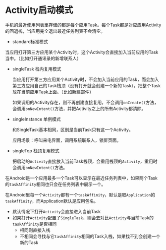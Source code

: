 # Activity启动模式

手机的最近使用列表里存储的都是每个应用Task。每个Task都是对应应用Activity的回退栈，当应用完全退出最近任务列表不会清空。

* standard标准模式

​	    当应用打开第三方应用某个Activity时，这个Activity会直接加入当前应用的Task当中。（比如打开通讯录的新增联系人）

* singleTask 栈内复用模式

  当应用打开第三方应用某个Activity时，不会加入当前应用的Task，而会加入第三方应用自己的Task栈顶（没有打开就会创建一个新的Task），把整个Task放在当前应用Task上面。（比如新建邮件）

  如果调用的Activity存在，则不再创建直接复用，不会调用``onCreate()``方法，会调用``onNewIntent()``方法，并把Activity之上的所有Activity都清除。

* singleInstance 单例模式

  和SingleTask基本相同，区别是当前Task只有这一个Activity。

  应用场景：呼叫来电界面，调用系统联系人，锁屏页面。

* singleTop 栈顶复用模式

  把启动的``Activity``直接放入当前Task栈顶，会重用栈顶的`Activity`，重用时会调用`onNewIntent()`方法。

  

在Android是一个应用最多一个Task可以显示在最近任务列表中，如果两个Task的``taskAffinity``相同也只会在任务列表中展示一个。

在Android里每一个``Activity``都有一个``taskAffinity``，默认是取``Application``的``taskAffinity``，而Application默认是应用包名。

* 默认情况下打开`Activity`会直接进入当前Task
* 如果打开`Activity`配置了`SingleTask`，则会去对比`Activity`与当前Task的`taskAffinity`是否相同
  * 相同则直接入栈
  * 不相同会寻找与它`taskAffinity`相同的Task入栈，如果找不到会创建一个新的Task



